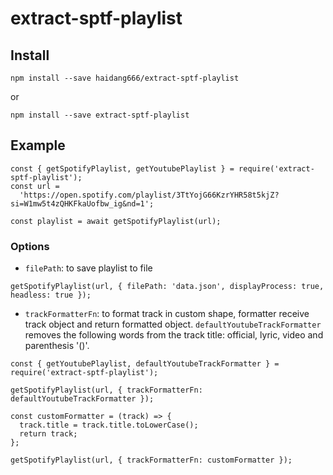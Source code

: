 # extract-sptf-playlist

## Install
```
npm install --save haidang666/extract-sptf-playlist
```
or 
```
npm install --save extract-sptf-playlist
```
## Example 
```node
const { getSpotifyPlaylist, getYoutubePlaylist } = require('extract-sptf-playlist');
const url =
  'https://open.spotify.com/playlist/3TtYojG66KzrYHR58t5kjZ?si=W1mw5t4zQHKFkaUofbw_ig&nd=1';

const playlist = await getSpotifyPlaylist(url);

```
### Options
- `filePath`: to save playlist to file 
```node
getSpotifyPlaylist(url, { filePath: 'data.json', displayProcess: true, headless: true });
```

- `trackFormatterFn`: to format track in custom shape, formatter receive track object and return formatted object. `defaultYoutubeTrackFormatter` removes the following words from the track title: official, lyric, video and parenthesis '()'.

```node
const { getYoutubePlaylist, defaultYoutubeTrackFormatter } = require('extract-sptf-playlist');

getSpotifyPlaylist(url, { trackFormatterFn: defaultYoutubeTrackFormatter });

const customFormatter = (track) => {
  track.title = track.title.toLowerCase();
  return track;
};

getSpotifyPlaylist(url, { trackFormatterFn: customFormatter });
```